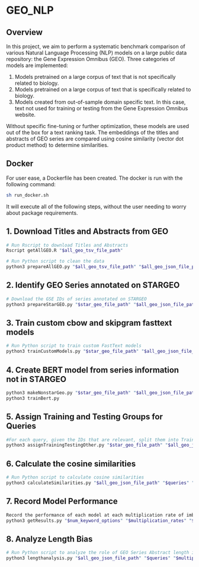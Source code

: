 # GEO_NLP

## Overview

In this project, we aim to perform a systematic benchmark comparison of various Natural Language Processing (NLP) models on a large public data repository: the Gene Expression Omnibus (GEO). Three categories of models are implemented:
1. Models pretrained on a large corpus of text that is not specifically related to biology.
2. Models pretrained on a large corpus of text that is specifically related to biology.
3. Models created from out-of-sample domain specific text. In this case, text not used for training or testing from the Gene Expression Omnibus website.

Without specific fine-tuning or further optimization, these models are used out of the box for a text ranking task. The embeddings of the titles and abstracts of GEO series are compared using cosine similarity (vector dot product method) to determine similarities. 

## Docker 
For user ease, a Dockerfile has been created. The docker is run with the following command:
```bash
sh run_docker.sh
```
It will execute all of the following steps, without the user needing to worry about package requirements. 

## 1. Download Titles and Abstracts from GEO

```bash
# Run Rscript to download Titles and Abstracts
Rscript getAllGEO.R "$all_geo_tsv_file_path"

# Run Python script to clean the data
python3 prepareAllGEO.py "$all_geo_tsv_file_path" "$all_geo_json_file_path"
```

## 2. Identify GEO Series annotated on STARGEO 
```bash
# Download the GSE IDs of series annotated on STARGEO
python3 prepareStarGEO.py "$star_geo_file_path" "$all_geo_json_file_path"
```

## 3. Train custom cbow and skipgram fasttext models
```bash
# Run Python script to train custom FastText models
python3 trainCustomModels.py "$star_geo_file_path" "$all_geo_json_file_path" "$num_keyword_options" "Models/custom"
```
## 4. Create BERT model from series information not in STARGEO
```bash
python3 makeNonstarGeo.py "$star_geo_file_path" "$all_geo_json_file_path"
python3 trainBert.py
```
## 5. Assign Training and Testing Groups for Queries
```bash
#For each query, given the IDs that are relevant, split them into Training and Testing groups
python3 assignTrainingTestingOther.py "$star_geo_file_path" "$all_geo_json_file_path" "GSE47860,GSE47861,GSE49481,GSE50567,GSE17072,GSE40115" q1 "$multiplication_rates"
```
## 6. Calculate the cosine similarities
```bash
# Run Python script to calculate cosine similarities
python3 calculateSimilarities.py "$all_geo_json_file_path" "$queries" "$multiplication_rates" "$num_keyword_options"
```
## 7. Record Model Performance
```bash
Record the performance of each model at each multiplication rate of imbalance for each query. 
python3 getResults.py "$num_keyword_options" "$multiplication_rates" "$queries"
```
## 8. Analyze Length Bias
```bash
# Run Python script to analyze the role of GEO Series Abstract length in ranking
python3 lengthanalysis.py "$all_geo_json_file_path" "$queries" "$multiplication_rates" "$num_keyword_options"
```
